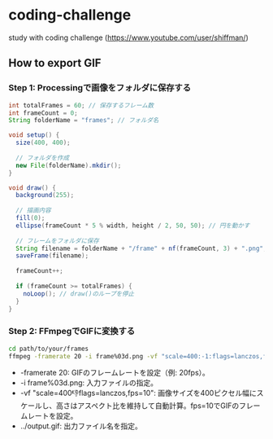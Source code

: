 # coding-challenge
study with coding challenge (https://www.youtube.com/user/shiffman/)


## How to export GIF

### Step 1: Processingで画像をフォルダに保存する

```java
int totalFrames = 60; // 保存するフレーム数
int frameCount = 0;
String folderName = "frames"; // フォルダ名

void setup() {
  size(400, 400);
  
  // フォルダを作成
  new File(folderName).mkdir();
}

void draw() {
  background(255);
  
  // 描画内容
  fill(0);
  ellipse(frameCount * 5 % width, height / 2, 50, 50); // 円を動かす
  
  // フレームをフォルダに保存
  String filename = folderName + "/frame" + nf(frameCount, 3) + ".png"; // フレーム名
  saveFrame(filename);
  
  frameCount++;
  
  if (frameCount >= totalFrames) {
    noLoop(); // draw()のループを停止
  }
}
```


### Step 2: FFmpegでGIFに変換する


```bash
cd path/to/your/frames
ffmpeg -framerate 20 -i frame%03d.png -vf "scale=400:-1:flags=lanczos,fps=10" ../output.gif
```

- -framerate 20: GIFのフレームレートを設定（例: 20fps）。
- -i frame%03d.png: 入力ファイルの指定。
- -vf "scale=400:-1:flags=lanczos,fps=10": 画像サイズを400ピクセル幅にスケールし、高さはアスペクト比を維持して自動計算。fps=10でGIFのフレームレートを設定。
- ../output.gif: 出力ファイル名を指定。

